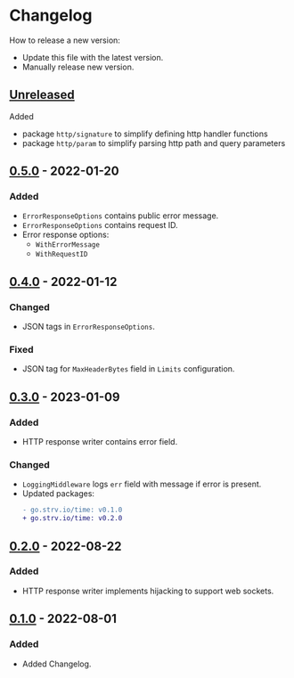 # Changelog
How to release a new version:
- Update this file with the latest version.
- Manually release new version.

## [Unreleased]
Added
- package `http/signature` to simplify defining http handler functions
- package `http/param` to simplify parsing http path and query parameters

## [0.5.0] - 2022-01-20
### Added
- `ErrorResponseOptions` contains public error message.
- `ErrorResponseOptions` contains request ID.
- Error response options:
  - `WithErrorMessage`
  - `WithRequestID`

## [0.4.0] - 2022-01-12
### Changed
- JSON tags in `ErrorResponseOptions`.

### Fixed
- JSON tag for `MaxHeaderBytes` field in `Limits` configuration.

## [0.3.0] - 2023-01-09
### Added
- HTTP response writer contains error field.

### Changed
- `LoggingMiddleware` logs `err` field with message if error is present.
- Updated packages:
  ```diff
  - go.strv.io/time: v0.1.0
  + go.strv.io/time: v0.2.0
  ```

## [0.2.0] - 2022-08-22
### Added
- HTTP response writer implements hijacking to support web sockets.

## [0.1.0] - 2022-08-01
### Added
- Added Changelog.

[Unreleased]: https://github.com/strvcom/strv-backend-go-net/compare/v0.5.0...HEAD
[0.5.0]: https://github.com/strvcom/strv-backend-go-net/compare/v0.4.0...v0.5.0
[0.4.0]: https://github.com/strvcom/strv-backend-go-net/compare/v0.3.0...v0.4.0
[0.3.0]: https://github.com/strvcom/strv-backend-go-net/compare/v0.2.0...v0.3.0
[0.2.0]: https://github.com/strvcom/strv-backend-go-net/compare/v0.1.0...v0.2.0
[0.1.0]: https://github.com/strvcom/strv-backend-go-net/releases/tag/v0.1.0
